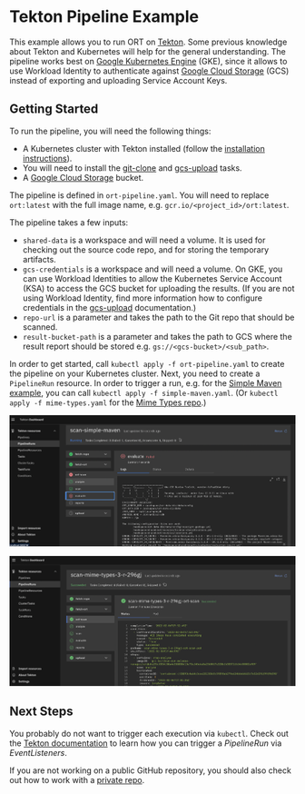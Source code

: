 # Tekton Pipeline Example

This example allows you to run ORT on [Tekton](https://tekton.dev/). Some previous knowledge about Tekton and Kubernetes
will help for the general understanding. The pipeline works best on
[Google Kubernetes Engine](https://cloud.google.com/kubernetes-engine) (GKE), since it allows to use Workload Identity
to authenticate against [Google Cloud Storage](https://cloud.google.com/products/storage) (GCS) instead of exporting and
uploading Service Account Keys.

## Getting Started

To run the pipeline, you will need the following things:

* A Kubernetes cluster with Tekton installed (follow the
  [installation instructions](https://tekton.dev/docs/pipelines/install/)).
* You will need to install the [git-clone](https://hub.tekton.dev/tekton/task/git-clone) and
  [gcs-upload](https://hub.tekton.dev/tekton/task/gcs-upload) tasks.
* A [Google Cloud Storage](https://cloud.google.com/products/storage) bucket.

The pipeline is defined in `ort-pipeline.yaml`. You will need to replace `ort:latest` with the full image name, e.g.
`gcr.io/<project_id>/ort:latest`.

The pipeline takes a few inputs:

* `shared-data` is a workspace and will need a volume. It is used for checking out the source code repo, and for storing
  the temporary artifacts.
* `gcs-credentials` is a workspace and will need a volume. On GKE, you can use Workload Identities to allow the
  Kubernetes Service Account (KSA) to access the GCS bucket for uploading the results. (If you are not using Workload
  Identity, find more information how to configure credentials in the
  [gcs-upload](https://hub.tekton.dev/tekton/task/gcs-upload) documentation.)
* `repo-url` is a parameter and takes the path to the Git repo that should be scanned.
* `result-bucket-path` is a parameter and takes the path to GCS where the result report should be stored e.g.
  `gs://<gcs-bucket>/<sub_path>`.

In order to get started, call `kubectl apply -f ort-pipeline.yaml` to create the pipeline on your Kubernetes cluster.
Next, you need to create a `PipelineRun` resource. In order to trigger a run, e.g. for the
[Simple Maven example](https://github.com/MarcelBochtler/maven-simple), you can call
`kubectl apply -f simple-maven.yaml`. (Or `kubectl apply -f mime-types.yaml` for the
[Mime Types repo](https://github.com/jshttp/mime-types).)

![Example run of Simple Maven](images/simple-maven.png)

![Example run of Mime Types](images/mime-types.png)

## Next Steps

You probably do not want to trigger each execution via `kubectl`. Check out the
[Tekton documentation](https://tekton.dev/docs/triggers/) to learn how you can trigger a *PipelineRun* via
*EventListeners*.

If you are not working on a public GitHub repository, you should also check out how to work with a
[private repo](https://hub.tekton.dev/tekton/task/git-clone).
